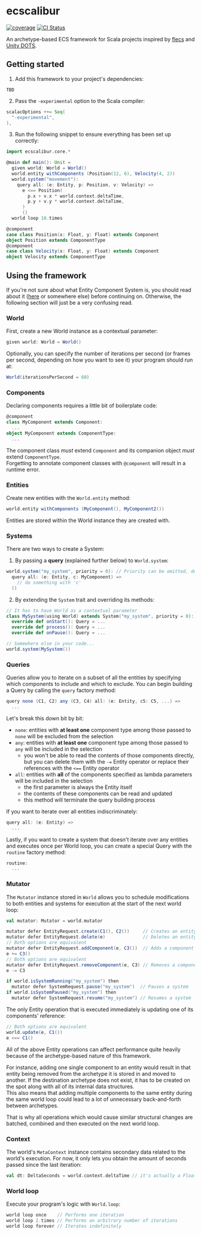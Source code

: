 # ecscalibur

[![coverage](https://codecov.io/github/Remisse/ecscalibur/graph/badge.svg?token=KH1U71TV5V)](https://codecov.io/github/Remisse/ecscalibur) [![CI Status](https://github.com/Remisse/ecscalibur/actions/workflows/ci.yaml/badge.svg)](https://github.com/Remisse/ecscalibur/actions/workflows/ci.yaml)

An archetype-based ECS framework for Scala projects inspired by [flecs](https://github.com/SanderMertens/flecs) and [Unity DOTS](https://unity.com/dots).

## Getting started

1) Add this framework to your project's dependencies:  
```
TBD
```
2) Pass the `-experimental` option to the Scala compiler:
```scala
scalacOptions ++= Seq(
  "-experimental",
),
```
3) Run the following snippet to ensure everything has been set up correctly:

```scala
import ecscalibur.core.*

@main def main(): Unit =
  given world: World = World()
  world.entity withComponents (Position(12, 6), Velocity(4, 2))
  world.system("movement"):
    query all: (e: Entity, p: Position, v: Velocity) =>
      e <== Position(
        p.x + v.x * world.context.deltaTime,
        p.y + v.y * world.context.deltaTime,
      )
      ()
  world loop 10.times

@component
case class Position(x: Float, y: Float) extends Component
object Position extends ComponentType
@component
case class Velocity(x: Float, y: Float) extends Component
object Velocity extends ComponentType
```

## Using the framework

If you're not sure about what Entity Component System is, you should read about it ([here](https://github.com/SanderMertens/ecs-faq) or somewhere else) before continuing on. Otherwise, the following section will just be a very confusing read.

### World

First, create a new World instance as a contextual parameter:
```scala
given world: World = World()
```

Optionally, you can specify the number of iterations per second (or frames per second, depending on how you want to see it) your program should run at:
```scala
World(iterationsPerSecond = 60)
```

### Components

Declaring components requires a little bit of boilerplate code:
```scala
@component
class MyComponent extends Component:
  ...
object MyComponent extends ComponentType:
  ...
```

The component class *must* extend `Component` and its companion object *must* extend `ComponentType`.  
Forgetting to annotate component classes with `@component` will result in a runtime error.

### Entities

Create new entities with the `World.entity` method:
```scala
world.entity withComponents (MyComponent(), MyComponent2())
```

Entities are stored within the World instance they are created with.

### Systems

There are two ways to create a System:

1. By passing a **query** (explained further below) to `World.system`:
```scala
world.system("my_system", priority = 0): // Priority can be omitted, defaults to 0
  query all: (e: Entity, c: MyComponent) =>
    // do something with 'c'
  ()
```
2. By extending the `System` trait and overriding its methods:
```scala
// It has to have World as a contextual parameter
class MySystem(using World) extends System("my_system", priority = 0):
  override def onStart(): Query = ...
  override def process(): Query = ...
  override def onPause(): Query = ...

// Somewhere else in your code...
world.system(MySystem())
```

### Queries

Queries allow you to iterate on a subset of all the entities by specifying which components to include and which to exclude. You can begin building a Query by calling the `query` factory method:
```scala
query none (C1, C2) any (C3, C4) all: (e: Entity, c5: C5, ...) =>
  ...
```
Let's break this down bit by bit:
- `none`: entities with **at least one** component type among those passed to `none` will be excluded from the selection
- `any`: entities with **at least one** component type among those passed to `any` will be included in the selection
  - you won't be able to read the contents of those components directly, but you can delete them with the `-=` Entity operator or replace their references with the `<==` Entity operator
- `all`: entities with **all** of the components specified as lambda parameters will be included in the selection
  - the first parameter is always the Entity itself
  - the contents of these components can be read and updated
  - this method will terminate the query building process

If you want to iterate over all entities indiscriminately:
```scala
query all: (e: Entity) =>
  ...
```

Lastly, if you want to create a system that doesn't iterate over any entities and executes once per World loop, you can create a special Query with the `routine` factory method:
```scala
routine:
  ...
```

### Mutator

The `Mutator` instance stored in `World` allows you to schedule modifications to both entities and systems for execution at the start of the next world loop:

```scala
val mutator: Mutator = world.mutator

mutator defer EntityRequest.create(C1(), C2())     // Creates an entity with the specified components
mutator defer EntityRequest.delete(e)              // Deletes an entity
// Both options are equivalent
mutator defer EntityRequest.addComponent(e, C3())  // Adds a component to an entity
e += C3()
// Both options are equivalent
mutator defer EntityRequest.removeComponent(e, C3) // Removes a component from  an entity
e -= C3

if world.isSystemRunning("my_system") then
  mutator defer SystemRequest.pause("my_system")  // Pauses a system
if world.isSystemPaused("my_system") then
  mutator defer SystemRequest.resume("my_system") // Resumes a system
```

The only Entity operation that is executed immediately is updating one of its components' reference:

```scala
// Both options are equivalent
world.update(e, C1())
e <== C1()
```

All of the above Entity operations can affect performance quite heavily because of the archetype-based nature of this framework.

For instance, adding one single component to an entity would result in that entity being removed from the archetype it is stored in and moved to another. If the destination archetype does not exist, it has
to be created on the spot along with all of its internal data structures.  
This also means that adding multiple components to the same entity during the same world loop could lead to a lot of unnecessary back-and-forth between archetypes.

That is why all operations which would cause similar structural changes are batched, combined and then executed on the next world loop.

### Context

The world's `MetaContext` instance contains secondary data related to the world's execution. For now, it only lets you obtain the amount of seconds
passed since the last iteration:

```scala
val dt: DeltaSeconds = world.context.deltaTime // it's actually a Float
```

### World loop

Execute your program's logic with `World.loop`:

```scala
world loop once    // Performs one iteration
world loop 2.times // Performs an arbitrary number of iterations
world loop forever // Iterates indefinitely
```
